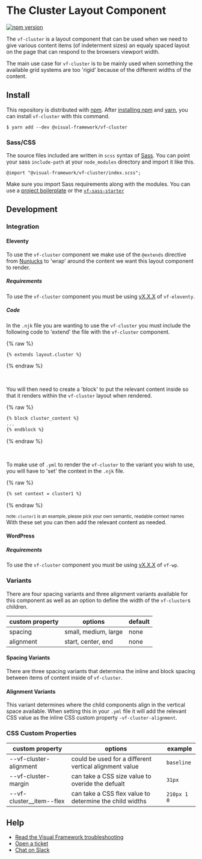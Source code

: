 # The Cluster Layout Component

[![npm version](https://badge.fury.io/js/%40visual-framework%2Fvf-cluster.svg)](https://badge.fury.io/js/%40visual-framework%2Fvf-cluster)

The `vf-cluster` is a layout component that can be used when we need to give various content items (of indeterment sizes) an equaly spaced layout on the page that can respond to the browsers viewport width.

The main use case for `vf-cluster` is to be mainly used when something the available grid systems are too 'rigid' because of the different widths of the content.


## Install

This repository is distributed with [npm](https://www.npmjs.com/). After [installing npm](https://www.npmjs.com/get-npm) and [yarn](https://classic.yarnpkg.com/en/docs/install), you can install `vf-cluster` with this command.

```
$ yarn add --dev @visual-framework/vf-cluster
```

### Sass/CSS

The source files included are written in `scss` syntax of [Sass](https://sass-lang.com/). You can point your sass `include-path` at your `node_modules` directory and import it like this.

```
@import "@visual-framework/vf-cluster/index.scss";
```

Make sure you import Sass requirements along with the modules. You can use a [project boilerplate](https://visual-framework.github.io/vf-core/building/) or the [`vf-sass-starter`](https://visual-framework.github.io/vf-core/components/vf-sass-starter/)

## Development

### Integration

#### Eleventy

To use the `vf-cluster` component we make use of the `@extends` directive from [Nunjucks](https://mozilla.github.io/nunjucks/templating.html#extends) to 'wrap' around the content we want this layout component to render.

##### Requirements

To use the `vf-cluster` component you must be using [vX.X.X](https://github.com/visual-framework/vf-eleventy/releases/tag/v2.0.0-alpha.18) of `vf-eleventy`.

##### Code

In the `.njk` file you are wanting to use the `vf-cluster` you must include the following code to 'extend' the file with the `vf-cluster` component.

{% raw %}
```html
{% extends layout.cluster %}
```
{% endraw %}

<br/>

You will then need to create a 'block' to put the relevant content inside so that it renders within the `vf-cluster` layout when rendered.
<br/>

{% raw %}
```html
{% block cluster_content %}
...
{% endblock %}
```
{% endraw %}

<br/>

To make use of `.yml` to render the `vf-cluster` to the variant you wish to use, you will have to 'set' the context in the `.njk` file.
<br/>

{% raw %}
```html
{% set context = cluster1 %}
```
{% endraw %}

<small>note: `cluster1` is an example, please pick your own semantic, readable context names</small>
<br>
With these set you can then add the relevant content as needed.

#### WordPress


##### Requirements

To use the `vf-cluster` component you must be using [vX.X.X](https://github.com/visual-framework/vf-wp/releases/tag/v1.0.0-beta.24) of `vf-wp`.

### Variants

There are four spacing variants and three alignment variants available for this component as well as an option to define the width of the `vf-cluster`s children.

| custom property       | options                       | default     |
| -------------- | ----------------------------- | ----------- |
| spacing        | small, medium, large          | none        |
| alignment      | start, center, end            | none        |

#### Spacing Variants

There are three spacing variants that determina the inline and block spacing between items of content inside of `vf-cluster`.

#### Alignment Variants

This variant determines where the child components align in the vertical space available. When setting this in your `.yml` file it will add the relevant CSS value as the inline CSS custom property `-vf-cluster-alignment`.

### CSS Custom Properties

| custom property          | options                                                 | example     |
| ------------------------ | ------------------------------------------------------- | ----------- |
| --vf-cluster-alignment   | could be used for a different vertical alignment value  | `baseline`  |
| --vf-cluster-margin      | can take a CSS size value to overide the defualt        | `31px`      |
| --vf-cluster__item--flex | can take a CSS flex value to determine the child widths | `210px 1 0` |

## Help

- [Read the Visual Framework troubleshooting](https://visual-framework.github.io/vf-welcome/troubleshooting/)
- [Open a ticket](https://github.com/visual-framework/vf-core/issues)
- [Chat on Slack](https://join.slack.com/t/visual-framework/shared_invite/enQtNDAxNzY0NDg4NTY0LWFhMjEwNGY3ZTk3NWYxNWVjOWQ1ZWE4YjViZmY1YjBkMDQxMTNlNjQ0N2ZiMTQ1ZTZiMGM4NjU5Y2E0MjM3ZGQ)
